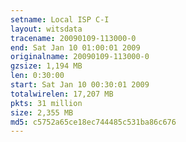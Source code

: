 ```yaml
---
setname: Local ISP C-I
layout: witsdata
tracename: 20090109-113000-0
end: Sat Jan 10 01:00:01 2009
originalname: 20090109-113000-0
gzsize: 1,194 MB
len: 0:30:00
start: Sat Jan 10 00:30:01 2009
totalwirelen: 17,207 MB
pkts: 31 million
size: 2,355 MB
md5: c5752a65ce18ec744485c531ba86c676
---
```

